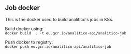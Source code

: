 
## Job docker

This is the docker used to build analitico's jobs in K8s.

Build docker using:  
```docker build  . -t eu.gcr.io/analitico-api/analitico-job```

Push docker to registry:  
```docker push eu.gcr.io/analitico-api/analitico-job```
